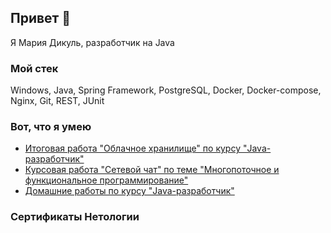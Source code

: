 ## Привет 👋
Я Мария Дикуль, разработчик на Java     

### Мой стек

Windows, Java, Spring Framework, PostgreSQL, Docker, Docker-compose, Nginx, Git, REST, JUnit

### Вот, что я умею
- [Итоговая работа "Облачное хранилище" по курсу "Java-разработчик"](https://github.com/MariaDikul/diplom_netology)
- [Курсовая работа "Сетевой чат" по теме "Многопоточное и функциональное программирование"](https://github.com/MariaDikul/course-project)
- [Домашние работы по курсу "Java-разработчик"](https://github.com/MariaDikul/java-hw)

### Сертификаты Нетологии

